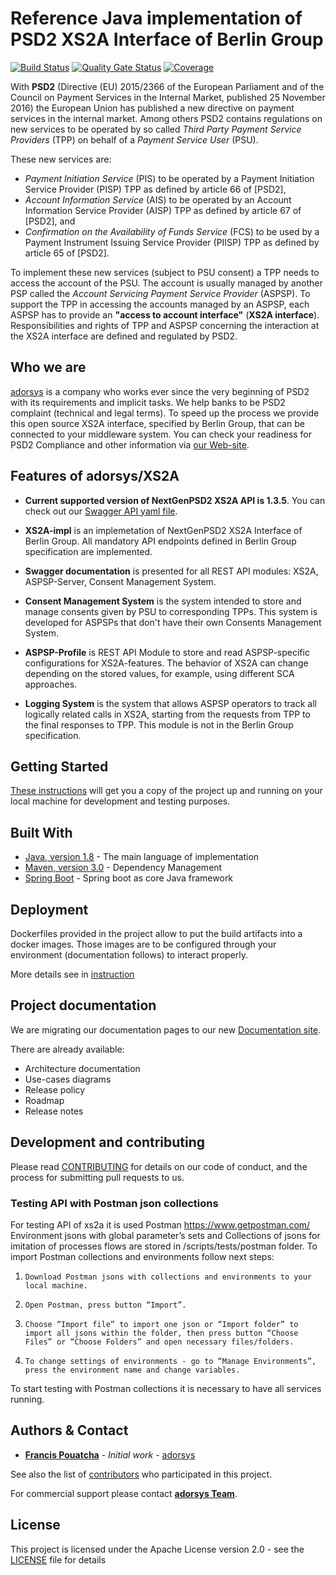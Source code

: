 # Reference Java implementation of PSD2 XS2A Interface of Berlin Group
[![Build Status](https://travis-ci.com/adorsys/xs2a.svg?branch=develop)](https://travis-ci.com/adorsys/xs2a)
[![Quality Gate Status](https://sonarcloud.io/api/project_badges/measure?project=adorsys_xs2a&metric=alert_status)](https://sonarcloud.io/dashboard?id=adorsys_xs2a)
[![Coverage](https://sonarcloud.io/api/project_badges/measure?project=adorsys_xs2a&metric=coverage)](https://sonarcloud.io/dashboard?id=adorsys_xs2a)

With **PSD2** (Directive (EU) 2015/2366 of the European Parliament and of the Council on Payment Services in the
Internal Market, published 25 November 2016) the European Union has published a new directive on payment services
in the internal market.
Among others PSD2 contains regulations on new services to be operated by so called
*Third Party Payment Service Providers* (TPP) on behalf of a *Payment Service User* (PSU).

These new services are:
* *Payment Initiation Service* (PIS) to be operated by a Payment Initiation Service Provider (PISP) TPP as defined by article 66 of [PSD2],
* *Account Information Service* (AIS) to be operated by an Account Information Service Provider (AISP) TPP as defined by article 67 of [PSD2], and
* *Confirmation on the Availability of Funds Service* (FCS) to be used by a Payment Instrument Issuing Service Provider (PIISP) TPP as defined by article 65 of [PSD2].

To implement these new services (subject to PSU consent) a TPP needs to access the account of the PSU.
The account is usually managed by another PSP called the *Account Servicing Payment Service Provider* (ASPSP).
To support the TPP in accessing the accounts managed by an ASPSP, each ASPSP has to provide an **"access to account
interface"** (**XS2A interface**).
Responsibilities and rights of TPP and ASPSP concerning the interaction at the XS2A interface are defined and
regulated by PSD2.

## Who we are
[adorsys](https://adorsys.de/en/index.html) is a company who works ever since the very beginning of PSD2 with its requirements and implicit tasks.
We help banks to be PSD2 complaint (technical and legal terms). To speed up the process we provide this open source XS2A interface, specified by Berlin Group,
that can be connected to your middleware system.
You can check your readiness for PSD2 Compliance and other information via [our Web-site](https://adorsys-platform.de/solutions/).

## Features of adorsys/XS2A

* **Current supported version of NextGenPSD2 XS2A API is 1.3.5**.
You can check out our [Swagger API yaml file](xs2a-impl/src/main/resources/static/psd2-api_1.3.5_20191216v1.yaml).

* **XS2A-impl** is an implemetation of NextGenPSD2 XS2A Interface of Berlin Group.
All mandatory API endpoints defined in Berlin Group specification are implemented.

* **Swagger documentation** is presented for all REST API modules: XS2A, ASPSP-Server, Consent Management System.

* **Consent Management System** is the system intended  to store and manage consents given by PSU to corresponding TPPs.  This system is developed for ASPSPs that don't have their own Consents Management System.

* **ASPSP-Profile** is REST API Module to store and read ASPSP-specific configurations for XS2A-features. The behavior of XS2A can change depending on the stored values, for example, using different SCA approaches.

* **Logging System** is the system that allows ASPSP operators to track all logically related calls in XS2A, starting from the requests from TPP to the final responses to TPP. This module is not in the Berlin Group specification.

## Getting Started

[These instructions](doc/GETTING_STARTED.adoc) will get you a copy of the project up and running on your local machine for development and testing purposes. 

## Built With

* [Java, version 1.8](http://java.oracle.com) - The main language of implementation
* [Maven, version 3.0](https://maven.apache.org/) - Dependency Management
* [Spring Boot](https://projects.spring.io/spring-boot/) - Spring boot as core Java framework

## Deployment

Dockerfiles provided in the project allow to put the build artifacts into a docker images. Those images are to be
configured through your environment (documentation follows) to interact properly.

More details see in [instruction](doc/deployment.md)

## Project documentation
We are migrating our documentation pages to our new [Documentation site](https://adorsys.github.io/xs2a/).

There are already available:
* Architecture documentation
* Use-cases diagrams
* Release policy
* Roadmap
* Release notes


## Development and contributing

Please read [CONTRIBUTING](doc/CONTRIBUTING.md) for details on our code of conduct, and the process for submitting pull requests to us.
 
### Testing API with Postman json collections
 
 For testing API of xs2a it is used Postman https://www.getpostman.com/
 Environment jsons with global parameter’s sets and Collections of jsons for imitation of processes flows are stored in /scripts/tests/postman folder.
 To import Postman collections and environments follow next steps:
 1.     Download Postman jsons with collections and environments to your local machine.
 2.     Open Postman, press button “Import”.
 3.     Choose “Import file” to import one json or “Import folder” to import all jsons within the folder, then press button “Choose Files” or “Choose Folders” and open necessary files/folders.
 4.     To change settings of environments - go to “Manage Environments”, press the environment name and change variables.
 
 To start testing with Postman collections it is necessary to have all services running.
 
 

## Authors & Contact

* **[Francis Pouatcha](mailto:fpo@adorsys.de)** - *Initial work* - [adorsys](https://www.adorsys.de)

See also the list of [contributors](doc/contributors.md) who participated in this project.

For commercial support please contact **[adorsys Team](https://adorsys-platform.de/solutions/)**.

## License

This project is licensed under the Apache License version 2.0 - see the [LICENSE](LICENSE) file for details

